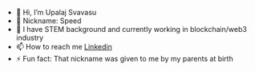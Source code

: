 - 👋 Hi, I’m Upalaj Svavasu
- 🤖 Nickname: Speed
- 🌱 I have STEM background and currently working in blockchain/web3 industry
- 📫 How to reach me [Linkedin](https://www.linkedin.com/in/upalaj-s/)
- ⚡ Fun fact: That nickname was given to me by my parents at birth

<!---
UPALAJ/UPALAJ is a ✨ special ✨ repository because its `README.md` (this file) appears on your GitHub profile.
You can click the Preview link to take a look at your changes.
--->
